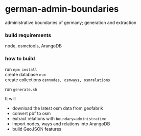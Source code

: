 # german-admin-boundaries
administrative boundaries of germany; generation and extraction


### build requirements
node, osmctools, ArangoDB


### how to build
run `npm install`   
create database `osm`  
create collections `osmnodes, osmways, osmrelations`  

run `generate.sh`  

It will
* download the latest osm data from geofabrik
* convert pbf to osm
* extract relations with `boundary=administrative`
* import nodes, ways and relations into ArangoDB
* build GeoJSON features
